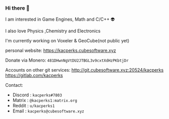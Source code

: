 ### Hi there 👋
I am interested in Game Engines, Math and C/C++ 👽

I also love Physics ,Chemistry and Electronics

I'm currently working on Voxeler & GeoCube(not public yet)

personal website: https://kacperks.cubesoftware.xyz

Donate via Monero: ` 481DHwnNgVtDU2JTBGL3v9cxtXdHzPKbtjDr `

Accounts on other git services:
http://git.cubesoftware.xyz:20524/kacperks
https://gitlab.com/kacperks

Contact:
* Discord : `kacperks#7803`
* Matrix : ` @kacperks1:matrix.org `
* Reddit : ` u/kacperks1 `
* Email : `kacperks@cubesoftware.xyz`
